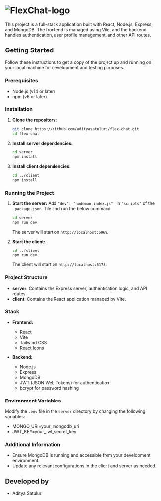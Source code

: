 # ![FlexChat-logo](https://github.com/user-attachments/assets/11f1d077-af80-4d9d-9e15-4ff034fa01c5)

This project is a full-stack application built with React, Node.js, Express, and MongoDB. The frontend is managed using Vite, and the backend handles authentication, user profile management, and other API routes.

## Getting Started

Follow these instructions to get a copy of the project up and running on your local machine for development and testing purposes.

### Prerequisites

- Node.js (v14 or later)
- npm (v6 or later)

### Installation

1. **Clone the repository:**

    ```bash
    git clone https://github.com/adityasatuluri/flex-chat.git
    cd flex-chat
    ```

2. **Install server dependencies:**

    ```bash
    cd server
    npm install
    ```

3. **Install client dependencies:**

    ```bash
    cd ../client
    npm install
    ```

### Running the Project

1. **Start the server:** Add `"dev": "nodemon index.js" ` in ` "scripts" ` of the ` _package.json_ `  file and run the below command
    ```bash 
    cd server
    npm run dev
    ```

    The server will start on `http://localhost:6969`.

2. **Start the client:**
    ```bash
    cd ../client
    npm run dev
    ```

    The client will start on `http://localhost:5173`.

### Project Structure

- **server**: Contains the Express server, authentication logic, and API routes.
- **client**: Contains the React application managed by Vite.

### Stack

- **Frontend:**
  - React
  - Vite
  - Tailwind CSS
  - React Icons

- **Backend:**
  - Node.js
  - Express
  - MongoDB
  - JWT (JSON Web Tokens) for authentication
  - bcrypt for password hashing

### Environment Variables

Modify the `.env` file in the `server` directory by changing the following variables:

 - MONGO_URI=your_mongodb_uri
 - JWT_KEY=your_jwt_secret_key


<!-- ### API Endpoints

- **POST** `/api/auth/signup` - User signup
- **POST** `/api/auth/login` - User login
- **GET** `/api/auth/user-info` - Get user information (requires token)
- **POST** `/api/auth/update-profile` - Update user profile (requires token) !-->

### Additional Information

- Ensure MongoDB is running and accessible from your development environment.
- Update any relevant configurations in the client and server as needed.

## Developed by
- Aditya Satuluri